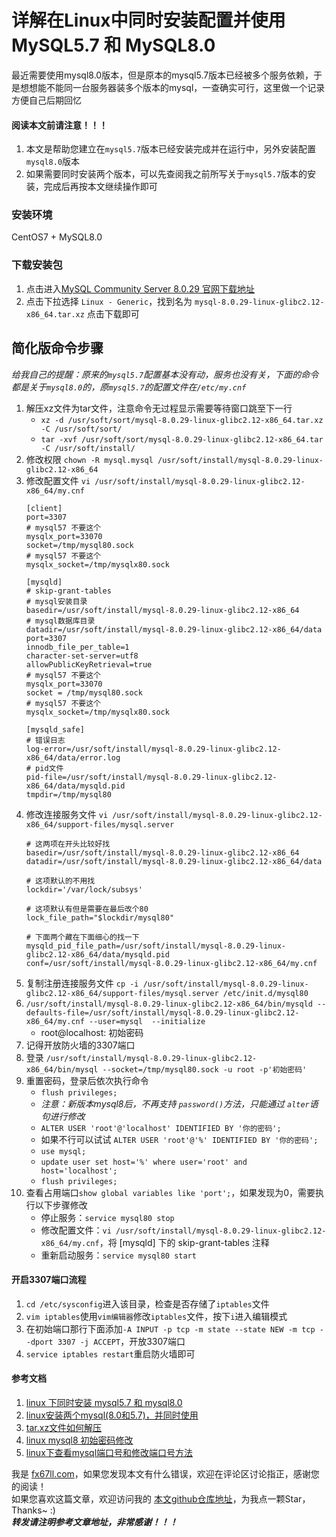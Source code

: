 # 详解在Linux中同时安装配置并使用 MySQL5.7 和 MySQL8.0  

最近需要使用mysql8.0版本，但是原本的mysql5.7版本已经被多个服务依赖，于是想想能不能同一台服务器装多个版本的mysql，一查确实可行，这里做一个记录方便自己后期回忆  

#### 阅读本文前请注意！！！
1. 本文是帮助您建立在`mysql5.7`版本已经安装完成并在运行中，另外安装配置`mysql8.0`版本  
2. 如果需要同时安装两个版本，可以先查阅我之前所写关于`mysql5.7`版本的安装，完成后再按本文继续操作即可  


### 安装环境
CentOS7 + MySQL8.0

### 下载安装包
1. 点击进入[MySQL Community Server 8.0.29 官网下载地址](https://dev.mysql.com/downloads/mysql/)  
2. 点击下拉选择 `Linux - Generic`，找到名为 `mysql-8.0.29-linux-glibc2.12-x86_64.tar.xz` 点击下载即可  


## 简化版命令步骤
*给我自己的提醒：原来的`mysql5.7`配置基本没有动，服务也没有关，下面的命令都是关于`mysql8.0`的，原`mysql5.7`的配置文件在`/etc/my.cnf`*
1. 解压xz文件为tar文件，注意命令无过程显示需要等待窗口跳至下一行  
	+ `xz -d /usr/soft/sort/mysql-8.0.29-linux-glibc2.12-x86_64.tar.xz -C /usr/soft/sort/`  
	+ `tar -xvf /usr/soft/sort/mysql-8.0.29-linux-glibc2.12-x86_64.tar -C /usr/soft/install/`  
2. 修改权限 `chown -R mysql.mysql /usr/soft/install/mysql-8.0.29-linux-glibc2.12-x86_64`
3. 修改配置文件 `vi /usr/soft/install/mysql-8.0.29-linux-glibc2.12-x86_64/my.cnf`
	```
	[client]
	port=3307
	# mysql57 不要这个
	mysqlx_port=33070
	socket=/tmp/mysql80.sock
	# mysql57 不要这个
	mysqlx_socket=/tmp/mysqlx80.sock
	
	[mysqld]
	# skip-grant-tables
	# mysql安装目录
	basedir=/usr/soft/install/mysql-8.0.29-linux-glibc2.12-x86_64
	# mysql数据库目录
	datadir=/usr/soft/install/mysql-8.0.29-linux-glibc2.12-x86_64/data
	port=3307
	innodb_file_per_table=1
	character-set-server=utf8
	allowPublicKeyRetrieval=true
	# mysql57 不要这个
	mysqlx_port=33070
	socket = /tmp/mysql80.sock
	# mysql57 不要这个
	mysqlx_socket=/tmp/mysqlx80.sock
	
	[mysqld_safe]
	# 错误日志
	log-error=/usr/soft/install/mysql-8.0.29-linux-glibc2.12-x86_64/data/error.log
	# pid文件
	pid-file=/usr/soft/install/mysql-8.0.29-linux-glibc2.12-x86_64/data/mysqld.pid
	tmpdir=/tmp/mysql80
	```
5. 修改连接服务文件 `vi /usr/soft/install/mysql-8.0.29-linux-glibc2.12-x86_64/support-files/mysql.server`
	```
	# 这两项在开头比较好找
	basedir=/usr/soft/install/mysql-8.0.29-linux-glibc2.12-x86_64
	datadir=/usr/soft/install/mysql-8.0.29-linux-glibc2.12-x86_64/data
	
	# 这项默认的不用找
	lockdir='/var/lock/subsys'
	
	# 这项默认有但是需要在最后改个80
	lock_file_path="$lockdir/mysql80"
	
	# 下面两个藏在下面细心的找一下
	mysqld_pid_file_path=/usr/soft/install/mysql-8.0.29-linux-glibc2.12-x86_64/data/mysqld.pid
	conf=/usr/soft/install/mysql-8.0.29-linux-glibc2.12-x86_64/my.cnf
	```
6. 复制注册连接服务文件  `cp -i /usr/soft/install/mysql-8.0.29-linux-glibc2.12-x86_64/support-files/mysql.server /etc/init.d/mysql80`
7. `/usr/soft/install/mysql-8.0.29-linux-glibc2.12-x86_64/bin/mysqld --defaults-file=/usr/soft/install/mysql-8.0.29-linux-glibc2.12-x86_64/my.cnf --user=mysql  --initialize`
	+ root@localhost: 初始密码  
8. 记得开放防火墙的3307端口  
9. 登录 `/usr/soft/install/mysql-8.0.29-linux-glibc2.12-x86_64/bin/mysql --socket=/tmp/mysql80.sock -u root -p'初始密码'`
10. 重置密码，登录后依次执行命令
	+ `flush privileges;`  
	+ *注意：新版本mysql8后，不再支持 `password()`方法，只能通过 `alter`语句进行修改*  
	+ `ALTER USER 'root'@'localhost' IDENTIFIED BY '你的密码';`
	+ 如果不行可以试试 `ALTER USER 'root'@'%' IDENTIFIED BY '你的密码';`
	+ `use mysql;`  
	+ `update user set host='%' where user='root' and host='localhost';`  
	+ `flush privileges;`  
11. 查看占用端口`show global variables like 'port';`，如果发现为0，需要执行以下步骤修改
	+ 停止服务：`service mysql80 stop`  
	+ 修改配置文件：`vi /usr/soft/install/mysql-8.0.29-linux-glibc2.12-x86_64/my.cnf`，将 [mysqld] 下的 skip-grant-tables 注释  
	+ 重新启动服务：`service mysql80 start`  

#### 开启3307端口流程
1. `cd /etc/sysconfig`进入该目录，检查是否存储了`iptables`文件  
2. `vim iptables`使用`vim编辑器`修改`iptables`文件，按下`i`进入编辑模式  
3. 在初始端口那行下面添加`-A INPUT -p tcp -m state --state NEW -m tcp --dport 3307 -j ACCEPT`，开放3307端口  
4. `service iptables restart`重启防火墙即可  

#### 参考文档
1. [linux 下同时安装 mysql5.7 和 mysql8.0](https://blog.csdn.net/qq_43800252/article/details/113817371)  
2. [linux安装两个mysql(8.0和5.7)，并同时使用](https://blog.csdn.net/qq_40800602/article/details/106499000)  
3. [tar.xz文件如何解压](https://blog.csdn.net/duyudong0425/article/details/113928414)  
4. [linux mysql8 初始密码修改](https://blog.csdn.net/u011908518/article/details/119632672)  
5. [linux下查看mysql端口号和修改端口号方法](https://www.csdn.net/tags/MtzaAgysMTE5MjAtYmxvZwO0O0OO0O0O.html)  

我是 [fx67ll.com](https://fx67ll.com)，如果您发现本文有什么错误，欢迎在评论区讨论指正，感谢您的阅读！  
如果您喜欢这篇文章，欢迎访问我的 [本文github仓库地址](https://github.com/fx67ll/fx67llLinux/blob/master/serve-blog/2022/2022-04/linux-install-mysql-with2version.md)，为我点一颗Star，Thanks~ :)  
***转发请注明参考文章地址，非常感谢！！！***